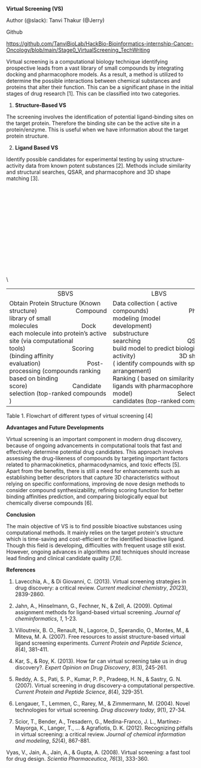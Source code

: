 <!--StartFragment-->

**Virtual Screening (VS)**

Author (@slack): Tanvi Thakur (@Jerry)

Github

<https://github.com/TanviBioLab/HackBio-Bioinformatics-internship-Cancer-Oncology/blob/main/Stage0_VirtualScreening_TechWriting>

Virtual screening is a computational biology technique identifying prospective leads from a vast library of small compounds by integrating docking and pharmacophore models. As a result, a method is utilized to determine the possible interactions between chemical substances and proteins that alter their function. This can be a significant phase in the initial stages of drug research \[1]. This can be classified into two categories. 

1. **Structure-Based VS**

The screening involves the identification of potential ligand-binding sites on the target protein. Therefore the binding site can be the active site in a protein/enzyme. This is useful when we have information about the target protein structure. 

2. **Ligand Based VS**

Identify possible candidates for experimental testing by using structure-activity data from known potent substances \[2]. Methods include similarity and structural searches, QSAR, and pharmacophore and 3D shape matching \[3]. 

\
\
\
\
\
\
\
\
\
\
\
\
\
\
\


|                                                                                                                                                                                                                                                                                                                                                                                                                                         |                                                                                                                                                                                                                                                                                                                                                                                                                                                                                                                                                   |
| --------------------------------------------------------------------------------------------------------------------------------------------------------------------------------------------------------------------------------------------------------------------------------------------------------------------------------------------------------------------------------------------------------------------------------------- | ------------------------------------------------------------------------------------------------------------------------------------------------------------------------------------------------------------------------------------------------------------------------------------------------------------------------------------------------------------------------------------------------------------------------------------------------------------------------------------------------------------------------------------------------- |
|                               SBVS                                                                                                                                                                                                                                                                                                                                                                                                      |                          LBVS                                                                                                                                                                                                                                                                                                                                                                                                                                                                                                                     |
| Obtain Protein Structure (Known structure)                        Compound library of small molecules                           Dock each molecule into protein’s active site (via computational tools)                             Scoring (binding affinity evaluation)                             Post-processing (compounds ranking based on binding score)                            Candidate selection (top-ranked compounds ) | Data collection ( active compounds)                         Pharmacophore modeling (model development)                            Similarity & substructure searching                             QSAR analysis ( build model to predict biological activity)                           3D shape matching ( identify compounds with spatial arrangement)                           Scoring and Ranking ( based on similarity to known ligands with pharmacophore model)                            Selection of candidates (top-ranked compounds) |

Table 1. Flowchart of different types of virtual screening \[4]

**Advantages and Future Developments**

Virtual screening is an important component in modern drug discovery, because of ongoing advancements in computational tools that fast and effectively determine potential drug candidates. This approach involves assessing the drug-likeness of compounds by targeting important factors related to pharmacokinetics, pharmacodynamics, and toxic effects \[5]. Apart from the benefits, there is still a need for enhancements such as establishing better descriptors that capture 3D characteristics without relying on specific conformations, improving de nove design methods to consider compound synthesizability, refining scoring function for better binding affinities prediction, and comparing biologically equal but chemically diverse compounds \[6].  

**Conclusion**

The main objective of VS is to find possible bioactive substances using computational methods. It mainly relies on the target protein's structure which is time-saving and cost-efficient or the identified bioactive ligand. Though this field is developing, difficulties with frequent usage still exist. However, ongoing advances in algorithms and techniques should increase lead finding and clinical candidate quality \[7,8].

**References**

1. Lavecchia, A., & Di Giovanni, C. (2013). Virtual screening strategies in drug discovery: a critical review. _Current medicinal chemistry_, _20_(23), 2839-2860.

2. Jahn, A., Hinselmann, G., Fechner, N., & Zell, A. (2009). Optimal assignment methods for ligand-based virtual screening. _Journal of cheminformatics_, _1_, 1-23.

3. Villoutreix, B. O., Renault, N., Lagorce, D., Sperandio, O., Montes, M., & Miteva, M. A. (2007). Free resources to assist structure-based virtual ligand screening experiments. _Current Protein and Peptide Science_, _8_(4), 381-411.

4. Kar, S., & Roy, K. (2013). How far can virtual screening take us in drug discovery?. _Expert Opinion on Drug Discovery_, _8_(3), 245-261.

5. Reddy, A. S., Pati, S. P., Kumar, P. P., Pradeep, H. N., & Sastry, G. N. (2007). Virtual screening in drug discovery-a computational perspective. _Current Protein and Peptide Science_, _8_(4), 329-351.

6. Lengauer, T., Lemmen, C., Rarey, M., & Zimmermann, M. (2004). Novel technologies for virtual screening. _Drug discovery today_, _9_(1), 27-34.

7. Scior, T., Bender, A., Tresadern, G., Medina-Franco, J. L., Martínez-Mayorga, K., Langer, T., ... & Agrafiotis, D. K. (2012). Recognizing pitfalls in virtual screening: a critical review. _Journal of chemical information and modeling_, _52_(4), 867-881.

Vyas, V., Jain, A., Jain, A., & Gupta, A. (2008). Virtual screening: a fast tool for drug design. _Scientia Pharmaceutica_, _76_(3), 333-360.

<!--EndFragment-->
